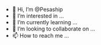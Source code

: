 - 👋 Hi, I’m @Pesaship
- 👀 I’m interested in ...
- 🌱 I’m currently learning ...
- 💞️ I’m looking to collaborate on ...
- 📫 How to reach me ...

<!---
Pesaship/Pesaship is a ✨ special ✨ repository because its `README.md` (this file) appears on your GitHub profile.
You can click the Preview link to take a look at your changes.
--->
